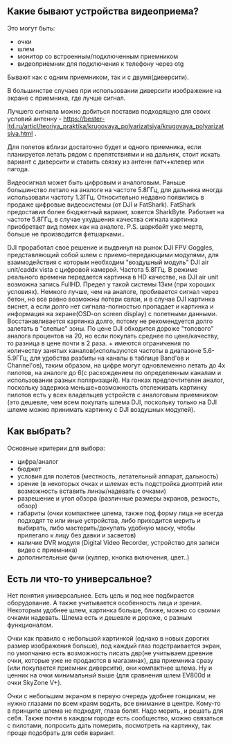 ## Какие бывают устройства видеоприема?
Это могут быть:
* очки
* шлем
* монитор со встроенным/подключенным приемником
* видеоприемник для подключения к телефону через otg

Бывают как с одним приемником, так и с двумя(диверсити).

В большинстве случаев при использовании диверсити изображение на экране  с приемника, где лучше сигнал.

Лучшего сигнала можно добиться поставив подходящую для своих условий антенну - https://bester-ltd.ru/articl/teoriya_praktika/krugovaya_polyarizatsiya/krugovaya_polyarizatsiya.html .

Для полетов вблизи достаточно будет и одного приемника, если планируется летать рядом с препятствиями и на дальняк, стоит искать вариант с диверсити и ставить связку из антенн патч+клевер или пагода.

Видеосигнал может быть цифровым и аналоговым. Раньше большинство летало на аналоге на частоте 5.8ГГц, для дальняка иногда использовали частоту 1.3ГГц. Относительно недавно появились в продаже цифровые видеосистемы (от DJI и FatShark). FatShark предоставил более бюджетный вариант, зовется SharkByte. Работает на частоте 5.8ГГц, в случае ухудшения качества сигнала картинка приобретает вид помех как на аналоге. P.S. шаркбайт уже мертв, больше не производится фетшарками..

DJI проработал свое решение и выдвинул на рынок DJI FPV Goggles, представляющий собой шлем с приемо-передающими модулями, для взаимодействия с которым необходим "воздушный модуль" DJI air unit/caddx vista с цифровой камерой. Частота 5.8ГГц. В режиме реального времени передается картинка в HD качестве, на DJI air unit возможна запись FullHD. Предел у такой системы 13км (при хороших условиях). Немного лучше, чем на аналоге, пробивается сигнал через бетон, но все равно возможны потери связи, и в случае DJI картинка виснет, а если долго нет сигнала-полностью пропадает и картинка и информация на экране(OSD-on screen display) с полетными данными. Восстанавливается картинка долго, потому не рекомендуется долго залетать в "слепые" зоны. По цене DJI обходится дороже "топового" аналога процентов на 20, но если покупать среднее по цене/качеству, то разница в цене почти в 2 раза. + имеются ограничения по количеству занятых каналов(используются частоты в диапазоне 5.6-5.9ГГц, для удобства разбиты на каналы в таблице Band'ов и Channel'ов), таким образом, на цифре могут одновлеменно летать до 4х пилотов, на аналоге до 6(с расхождением по определенным каналам и использовании разных поляризаций). На гонках предпочтителен аналог, поскольку задержка меньше+возможность отслеживать картинку пилотов есть у всех владельцев устройств с аналоговым приемником (это дешевле, чем всем покупать шлема DJI, поскольку только на DJI шлеме можно принимать картинку с DJI воздушных модулей).

## Как выбрать?
Основные критерии для выбора:
*  цифра/аналог
*  бюджет
*  условия для полетов (местность, летательный аппарат, дальность)
*  зрение (в некоторых очках и шлемах есть подстройка диоптрий или возможность вставить линзы/надевать с очками)
*  разрешение и угол обзора (различные размеры экранов, резкость, обзор)
*  габариты (очки компактнее шлема, также под форму лица не всегда подходят те или иные устройства, либо приходится мерить и выбирать, либо мастерить/докупать удобную маску, чтобы прилегало к лицу без давки и засветов)
*  наличие DVR модуля (Digital Video Recorder, устройство для записи видео с приемника)
*  дополнительные фичи (куллер, кнопка включения, цвет..)

## Есть ли что-то универсальное?
Нет понятия универсальнее. Есть цель и под нее подбирается оборудование. А также учитывается особенность лица и зрения.
Некоторым удобнее шлем, картинка больше, ближе, можно со своими очками надевать. Шлема есть и дешевле и дороже, с разным функционалом.

Очки как правило с небольшой картинкой (однако в новых дорогих размер изображения больше), под каждый глаз подстраивается экран, по умолчанию есть возможность писать двр(не учитываем древние очки, которые уже не продаются в магазинах), два приемника сразу (или покупается приемник диверсити), они компактнее шлема. Ну и ценник на очки минимальный выше (для сравнения шлем EV800d и очки SkyZone V+).

Очки с небольшим экраном в первую очередь удобнее гонщикам, не нужно глазами по всем краям водить, все внимание в центре. Кому-то в принципе шлема не подходят, глаза болят. Надо мерить, и решать для себя. Также почти в каждом городе есть сообщество, можно связаться с пилотами, попросить дать померить, посмотреть на картинку, так проще подобрать для себя вариант.
